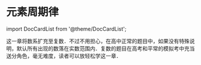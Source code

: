 # 元素周期律

import DocCardList from '@theme/DocCardList';

这一章将数系扩充至复数．不过不用担心，在高中正常的题目中，如果没有特殊说明，默认所有出现的数落在实数范围内．复数的题目在高考和平常的模拟考中充当送分角色，毫无难度，读者可以放轻松学这一章．

<DocCardList />

